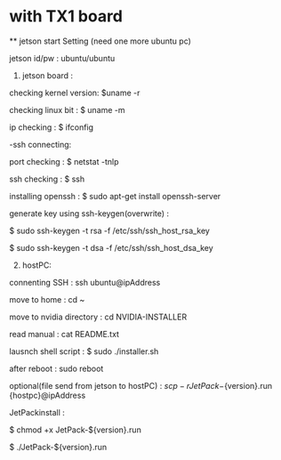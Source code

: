 # with TX1 board

** jetson start Setting (need one more ubuntu pc)

jetson id/pw : ubuntu/ubuntu

1. jetson board : 

checking kernel version: $uname -r

checking linux bit : $ uname -m

ip checking : $ ifconfig

-ssh connecting:

port checking : $ netstat -tnlp

ssh checking : $ ssh

installing openssh : $ sudo apt-get install openssh-server

generate key using ssh-keygen(overwrite) : 

$ sudo ssh-keygen -t rsa -f /etc/ssh/ssh_host_rsa_key

$ sudo ssh-keygen -t dsa -f /etc/ssh/ssh_host_dsa_key


2. hostPC:

connenting SSH : ssh ubuntu@ipAddress

move to home : cd ~

move to nvidia directory : cd NVIDIA-INSTALLER

read manual : cat README.txt

lausnch shell script : $ sudo ./installer.sh

after reboot : sudo reboot

optional(file send from jetson to hostPC) : $scp -r JetPack-${version}.run {hostpc}@ipAddress

JetPackinstall :

$ chmod +x JetPack-${version}.run

$ ./JetPack-${version}.run
